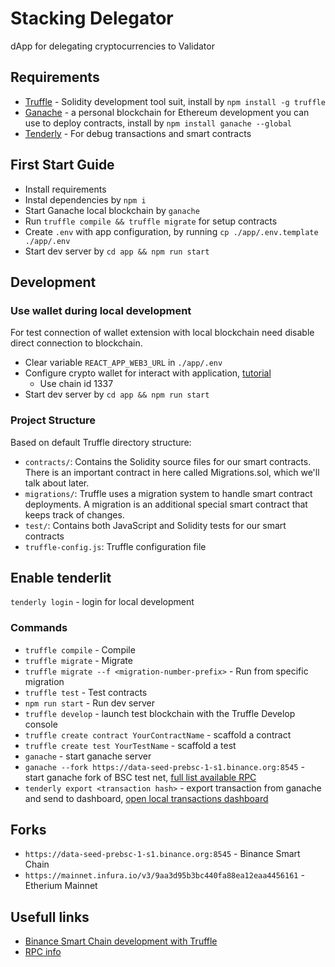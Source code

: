 # Stacking Delegator

dApp for delegating cryptocurrencies to Validator

## Requirements

* [Truffle](https://github.com/trufflesuite/truffle) - Solidity development tool suit, install by `npm install -g truffle`
* [Ganache](https://trufflesuite.com/ganache/) - a personal blockchain for Ethereum development you can use to deploy contracts, install by `npm install ganache --global`
* [Tenderly](https://github.com/Tenderly/tenderly-cli) - For debug transactions and smart contracts

## First Start Guide

* Install requirements
* Instal dependencies by `npm i`
* Start Ganache local blockchain by `ganache`
* Run `truffle compile && truffle migrate` for setup contracts
* Create `.env` with app configuration, by running `cp ./app/.env.template ./app/.env`
* Start dev server by `cd app && npm run start`

## Development

### Use wallet during local development

For test connection of wallet extension with local blockchain need disable direct connection to blockchain.

* Clear variable `REACT_APP_WEB3_URL` in `./app/.env`
* Configure crypto wallet for interact with application, [tutorial](https://trufflesuite.com/tutorial/index.html#interacting-with-the-dapp-in-a-browser)
  * Use chain id 1337
* Start dev server by `cd app && npm run start`

### Project Structure

Based on default Truffle directory structure:

* `contracts/`: Contains the Solidity source files for our smart contracts. There is an important contract in here called Migrations.sol, which we'll talk about later.
* `migrations/`: Truffle uses a migration system to handle smart contract deployments. A migration is an additional special smart contract that keeps track of changes.
* `test/`: Contains both JavaScript and Solidity tests for our smart contracts
* `truffle-config.js`: Truffle configuration file

## Enable tenderlit

`tenderly login` - login for local development

### Commands

* `truffle compile` - Compile
* `truffle migrate` - Migrate
* `truffle migrate --f <migration-number-prefix>` - Run from specific migration
* `truffle test` - Test contracts
* `npm run start` - Run dev server
* `truffle develop` - launch test blockchain with the Truffle Develop console
* `truffle create contract YourContractName` - scaffold a contract
* `truffle create test YourTestName` - scaffold a test
* `ganache` - start ganache server
* `ganache --fork https://data-seed-prebsc-1-s1.binance.org:8545` - start ganache fork of BSC test net, [full list available RPC](https://docs.binance.org/smart-chain/developer/rpc.html)
* `tenderly export <transaction hash>` - export transaction from ganache and send to dashboard, [open local transactions dashboard](https://dashboard.tenderly.co/LeoVS09/stacking-delegator/local-transactions/)
  
## Forks

* `https://data-seed-prebsc-1-s1.binance.org:8545` - Binance Smart Chain
* `https://mainnet.infura.io/v3/9aa3d95b3bc440fa88ea12eaa4456161` - Etherium Mainnet

## Usefull links

* [Binance Smart Chain development with Truffle](https://docs.binance.org/smart-chain/developer/deploy/truffle-new.html)
* [RPC info](https://rpc.info/)
